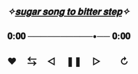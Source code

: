  ## *✧[𝐬𝐮𝐠𝐚𝐫 𝐬𝐨𝐧𝐠 𝐭𝐨 𝐛𝐢𝐭𝐭𝐞𝐫 𝐬𝐭𝐞𝐩](https://youtu.be/lOrw1Qyd-UI?si=nQ98srW3xITLDG85)✧* ㅤㅤ ㅤㅤ 
  ## 𝟎:𝟎𝟎 ──────────•── 𝟎:𝟎𝟎
  ##  ♥︎ㅤ ⇆ㅤ ◁ㅤ ❚❚ ㅤ▷ ㅤㅤ↻﻿



 









                     
